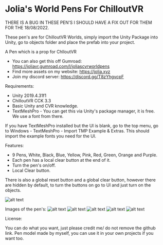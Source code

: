 # Jolia's World Pens For ChilloutVR
THERE IS A BUG IN THESE PEN'S I SHOULD HAVE A FIX OUT FOR THEM FOR THE 18/08/2022.

These pen's are for ChilloutVR Worlds, simply import the Unity Package into Unity, go to objects folder and place the prefab into your project.

A Pen which is a prop for ChlloutVR

- You can also get this off Gumroad: https://joliavr.gumroad.com/l/joliascvrworldpens
- Find more assets on my website: https://jolia.xyz
- Join my discord server: https://discord.gg/T8zYhgvcpF

Requirements:

- Unity 2019.4.31f1
- ChilloutVR CCK 3.3
- Basic Unity and CVR knowledge.
- TextMeshPro - You can get this via Unity's package manager, it is free. We use a font from there.

If you have TextMeshPro installed but the UI is blank, go to the top menu, go to Windows - TextMeshPro - Import TMP Example & Extras. This should import the example fonts you need for the UI.

Features:

- 9 Pens, White, Black, Blue, Yellow, Pink, Red, Green, Orange and Purple.
- Each pen has a local clear button at the end of it.
- Turn the pen's on/off.
- Local Clear button.

There is also a global reset button and a global clear button, however there are hidden by default, to turn the buttons on go to UI and just turn on the objects.

![alt text](https://i.imgur.com/2AarESA.jpeg)


Images of the pen's:
![alt text](https://cloud.jolia.xyz/s/sa3iwEyQ5Zi8fCm/download/20220810125532_1.jpg)
![alt text](https://cloud.jolia.xyz/s/kPQdddfZGfwWZQC/download/20220810125541_1.jpg)
![alt text](https://cloud.jolia.xyz/s/fQiEbc5AfJAxm8N/download/20220810125546_1.jpg)
![alt text](https://cloud.jolia.xyz/s/ZW6KwBGjtmJawpM/download/20220810125549_1.jpg)
![alt text](https://cloud.jolia.xyz/s/AaHG5T2Ega58Lp2/download/20220810125600_1.jpg)

License:

You can do what you want, just please credit me/ do not remove the github link. Pen model made by myself, you can use it in your own projects if you want too.

